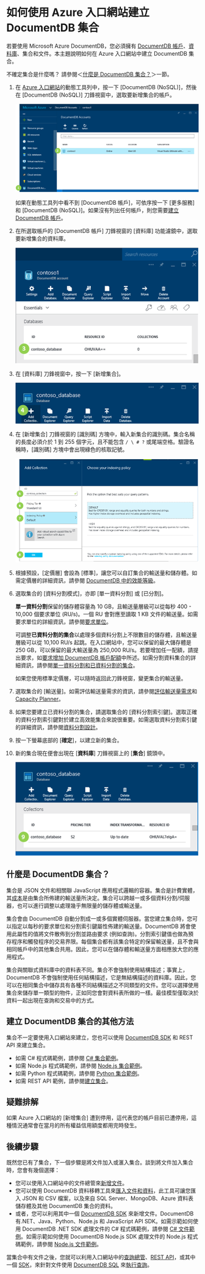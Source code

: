 <properties 
	pageTitle="建立 DocumentDB 資料庫集合 | Microsoft Azure" 
	description="了解如何使用 Azure DocumentDB 的線上服務入口網站 (也就是雲端式 NoSQL 文件資料庫)，來建立 JSON 文件集合。立即取得免費試用版。" 
	services="documentdb" 
	authors="mimig1" 
	manager="jhubbard" 
	editor="monicar" 
	documentationCenter=""/>

<tags 
	ms.service="documentdb" 
	ms.workload="data-services" 
	ms.tgt_pltfrm="na" 
	ms.devlang="na" 
	ms.topic="article" 
	ms.date="08/24/2016" 
	ms.author="mimig"/>

# 如何使用 Azure 入口網站建立 DocumentDB 集合

若要使用 Microsoft Azure DocumentDB，您必須擁有 [DocumentDB 帳戶](documentdb-create-account.md)、[資料庫](documentdb-create-database.md)、集合和文件。本主題說明如何在 Azure 入口網站中建立 DocumentDB 集合。

不確定集合是什麼嗎？ 請參閱＜[什麼是 DocumentDB 集合？](#what-is-a-documentdb-collection)＞一節。

1.  在 [Azure 入口網站](https://portal.azure.com/)的動態工具列中，按一下 [DocumentDB (NoSQL)]，然後在 [DocumentDB (NoSQL)] 刀鋒視窗中，選取要新增集合的帳戶。

    ![螢幕擷取畫面，其中在 [資料庫] 透鏡裡反白顯示動態工具列的 [DocumentDB 帳戶]、[DocumentDB 帳戶] 刀鋒視窗中的帳戶和 [DocumentDB 帳戶] 刀鋒視窗中的資料庫](./media/documentdb-create-collection/docdb-database-creation-1-2.png)
    
    如果在動態工具列中看不到 [DocumentDB 帳戶]，可依序按一下 [更多服務] 和 [DocumentDB (NoSQL)]。如果沒有列出任何帳戶，則您需要[建立 DocumentDB 帳戶](documentdb-create-account.md)。

2. 在所選取帳戶的 [DocumentDB 帳戶] 刀鋒視窗的 [資料庫] 功能濾鏡中，選取要新增集合的資料庫。

    ![螢幕擷取畫面，其中在 [資料庫] 透鏡裡反白顯示動態工具列的 [DocumentDB 帳戶]、[DocumentDB 帳戶] 刀鋒視窗中的帳戶和 [DocumentDB 帳戶] 刀鋒視窗中的資料庫](./media/documentdb-create-collection/docdb-database-creation-3.png)

3. 在 [資料庫] 刀鋒視窗中，按一下 [新增集合]。

	![螢幕擷取畫面，其中強調 [資料庫] 刀鋒視窗上的 [新增集合] 按鈕、[新增集合] 刀鋒視窗上的設定，以及 [確定] 按鈕 - 適用於 DocumentDB 的 Azure 入口網站 - NoSQL JSON 資料庫的雲端式資料庫建立者](./media/documentdb-create-collection/docdb-collection-creation-4.png)

4. 在 [新增集合] 刀鋒視窗的 [識別碼] 方塊中，輸入新集合的識別碼。集合名稱的長度必須介於 1 到 255 個字元，且不能包含 `/ \ # ?` 或尾端空格。驗證名稱時，[識別碼] 方塊中會出現綠色的核取記號。

	![螢幕擷取畫面，其中強調 [資料庫] 刀鋒視窗上的 [新增集合] 按鈕、[新增集合] 刀鋒視窗上的設定，以及 [確定] 按鈕 - 適用於 DocumentDB 的 Azure 入口網站 - NoSQL JSON 資料庫的雲端式資料庫建立者](./media/documentdb-create-collection/docdb-collection-creation-5-8.png)

5. 根據預設，[定價層] 會設為 [標準]，讓您可以自訂集合的輸送量和儲存體。如需定價層的詳細資訊，請參閱 [DocumentDB 中的效能等級](documentdb-performance-levels.md)。

6. 選取集合的 [資料分割模式]，亦即 [單一資料分割] 或 [已分割]。

    **單一資料分割**保留的儲存體容量為 10 GB，且輸送量層級可以從每秒 400 - 10,000 個要求單位 (RU/s)。一個 RU 會對應至讀取 1 KB 文件的輸送量。如需要求單位的詳細資訊，請參閱[要求單位](documentdb-request-units.md)。

    可調整**已資料分割的集合**以處理多個資料分割上不限數目的儲存體，且輸送量層級可以從 10,100 RU/s 起跳。在入口網站中，您可以保留的最大儲存體是 250 GB，可以保留的最大輸送量為 250,000 RU/s。若要增加任一配額，請提出要求，如[要求增加 DocumentDB 帳戶配額](documentdb-increase-limits.md)中所述。如需分割資料集合的詳細資訊，請參閱[單一資料分割和已資料分割的集合](documentdb-partition-data.md#single-partition-and-partitioned-collections)。

    如果您使用標準定價層，可以隨時返回此刀鋒視窗，變更集合的輸送量。

7. 選取集合的 [輸送量]。如需評估輸送量需求的資訊，請參閱[評估輸送量需求](documentdb-request-units.md#estimating-throughput-needs)和 [Capacity Planner](https://www.documentdb.com/capacityplanner)。

8. 如果您要建立已資料分割的集合，請選取集合的 [資料分割索引鍵]。選取正確的資料分割索引鍵對於建立高效能集合來說很重要。如需選取資料分割索引鍵的詳細資訊，請參閱[資料分割設計](documentdb-partition-data.md#designing-for-partitioning)。

9. 按一下螢幕底部的 [**確定**]，以建立新的集合。

10. 新的集合現在便會出現在 [**資料庫**] 刀鋒視窗上的 [**集合**] 鏡頭中。
 
	![[資料庫] 刀鋒視窗中新集合的螢幕擷取畫面- 適用於 DocumentDB 的 Azure 入口網站 - NoSQL JSON 資料庫的雲端式資料庫建立者](./media/documentdb-create-collection/docdb-collection-creation-9.png)

## 什麼是 DocumentDB 集合？ 

集合是 JSON 文件和相關聯 JavaScript 應用程式邏輯的容器。集合是計費實體，其[成本](documentdb-performance-levels.md)是由集合所佈建的輸送量所決定。集合可以跨越一或多個資料分割/伺服器，也可以進行調整以處理幾乎無限量的儲存體或輸送量。

集合會由 DocumentDB 自動分割成一或多個實體伺服器。當您建立集合時，您可以指定以每秒的要求單位和分割索引鍵屬性佈建的輸送量。DocumentDB 將會使用此屬性的值將文件散佈到分割並路由要求 (例如查詢)。分割索引鍵值也做為預存程序和觸發程序的交易界限。每個集合都有該集合特定的保留輸送量，且不會與相同帳戶中的其他集合共用。因此，您可以在儲存體和輸送量方面相應放大您的應用程式。

集合與關聯式資料庫中的資料表不同。集合不會強制使用結構描述；事實上，DocumentDB 不會強制使用任何結構描述，它是無結構描述的資料庫。因此，您可以在相同集合中儲存具有各種不同結構描述之不同類型的文件。您可以選擇使用集合來儲存單一類型的物件，正如同您會對資料表所做的一樣。最佳模型僅取決於資料一起出現在查詢和交易中的方式。

## 建立 DocumentDB 集合的其他方法

集合不一定要使用入口網站來建立，您也可以使用 [DocumentDB SDK](documentdb-sdk-dotnet.md) 和 REST API 來建立集合。

- 如需 C# 程式碼範例，請參閱 [C# 集合範例](documentdb-dotnet-samples.md#collection-examples)。
- 如需 Node.js 程式碼範例，請參閱 [Node.js 集合範例](documentdb-nodejs-samples.md#collection-examples)。
- 如需 Python 程式碼範例，請參閱 [Python 集合範例](documentdb-python-samples.md#collection-examples)。
- 如需 REST API 範例，請參閱[建立集合](https://msdn.microsoft.com/library/azure/mt489078.aspx)。

## 疑難排解

如果 Azure 入口網站的 [新增集合] 遭到停用，這代表您的帳戶目前已遭停用，這種情況通常會在當月的所有權益信用額度都用完時發生。

## 後續步驟

既然您已有了集合，下一個步驟是將文件加入或滙入集合。談到將文件加入集合時，您會有幾個選擇：

- 您可以使用入口網站中的文件總管來[新增文件](documentdb-view-json-document-explorer.md)。
- 您可以使用 DocumentDB 資料移轉工具來[匯入文件和資料](documentdb-import-data.md)，此工具可讓您匯入 JSON 和 CSV 檔案，以及來自 SQL Server、MongoDB、Azure 資料表儲存體及其他 DocumentDB 集合的資料。
- 或者，您可以利用其中一個 [DocumentDB SDK](documentdb-sdk-dotnet.md) 來新增文件。DocumentDB 有.NET、Java、Python、Node.js 和 JavaScript API SDK。如需示範如何使用 DocumentDB .NET SDK 處理文件的 C# 程式碼範例，請參閱 [C# 文件範例](documentdb-dotnet-samples.md#document-examples)。如需示範如何使用 DocumentDB Node.js SDK 處理文件的 Node.js 程式碼範例，請參閱 [Node.js 文件範例](documentdb-nodejs-samples.md#document-examples)。

當集合中有文件之後，您就可以利用入口網站中的[查詢總管](documentdb-query-collections-query-explorer.md)、[REST API](https://msdn.microsoft.com/library/azure/dn781481.aspx)，或其中一個 [SDK](documentdb-sdk-dotnet.md)，來針對文件使用 [DocumentDB SQL](documentdb-sql-query.md) 來[執行查詢](documentdb-sql-query.md#executing-queries)。

<!---HONumber=AcomDC_0831_2016-->